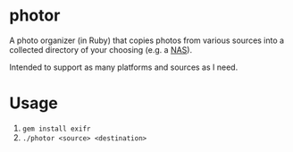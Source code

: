 photor
======

A photo organizer (in Ruby) that copies photos from various sources into
a collected directory of your choosing (e.g. a [NAS](http://www.amazon.com/D-Link-DNS-323-Network-Attached-Enclosure/dp/B000GK8LVE)).

Intended to support as many platforms and sources as I need.

Usage
=====

1. `gem install exifr`
2. `./photor <source> <destination>`